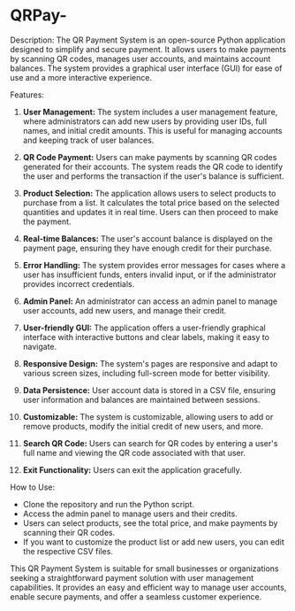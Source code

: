 # QRPay-

Description:
The QR Payment System is an open-source Python application designed to simplify and secure payment. It allows users to make payments by scanning QR codes, manages user accounts, and maintains account balances. The system provides a graphical user interface (GUI) for ease of use and a more interactive experience.

Features:

1. **User Management:** The system includes a user management feature, where administrators can add new users by providing user IDs, full names, and initial credit amounts. This is useful for managing accounts and keeping track of user balances.

2. **QR Code Payment:** Users can make payments by scanning QR codes generated for their accounts. The system reads the QR code to identify the user and performs the transaction if the user's balance is sufficient.

3. **Product Selection:** The application allows users to select products to purchase from a list. It calculates the total price based on the selected quantities and updates it in real time. Users can then proceed to make the payment.

4. **Real-time Balances:** The user's account balance is displayed on the payment page, ensuring they have enough credit for their purchase.

5. **Error Handling:** The system provides error messages for cases where a user has insufficient funds, enters invalid input, or if the administrator provides incorrect credentials.

6. **Admin Panel:** An administrator can access an admin panel to manage user accounts, add new users, and manage their credit.

7. **User-friendly GUI:** The application offers a user-friendly graphical interface with interactive buttons and clear labels, making it easy to navigate.

8. **Responsive Design:** The system's pages are responsive and adapt to various screen sizes, including full-screen mode for better visibility.

9. **Data Persistence:** User account data is stored in a CSV file, ensuring user information and balances are maintained between sessions.

10. **Customizable:** The system is customizable, allowing users to add or remove products, modify the initial credit of new users, and more.

11. **Search QR Code:** Users can search for QR codes by entering a user's full name and viewing the QR code associated with that user.

12. **Exit Functionality:** Users can exit the application gracefully.

How to Use:

- Clone the repository and run the Python script.
- Access the admin panel to manage users and their credits.
- Users can select products, see the total price, and make payments by scanning their QR codes.
- If you want to customize the product list or add new users, you can edit the respective CSV files.

This QR Payment System is suitable for small businesses or organizations seeking a straightforward payment solution with user management capabilities. It provides an easy and efficient way to manage user accounts, enable secure payments, and offer a seamless customer experience.
